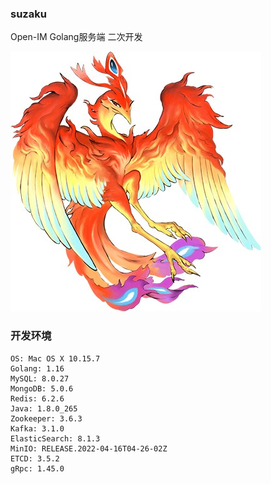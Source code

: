 ### suzaku

Open-IM Golang服务端 二次开发

![logo](assets/images/suzaku.jpg)

### 开发环境

```
OS: Mac OS X 10.15.7
Golang: 1.16
MySQL: 8.0.27
MongoDB: 5.0.6
Redis: 6.2.6
Java: 1.8.0_265
Zookeeper: 3.6.3
Kafka: 3.1.0
ElasticSearch: 8.1.3
MinIO: RELEASE.2022-04-16T04-26-02Z
ETCD: 3.5.2
gRpc: 1.45.0
```